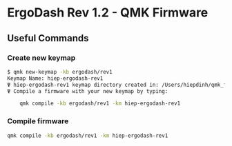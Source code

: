 # ErgoDash Rev 1.2 - QMK Firmware

## Useful Commands

### Create new keymap
```bash
$ qmk new-keymap -kb ergodash/rev1
Keymap Name: hiep-ergodash-rev1
Ψ hiep-ergodash-rev1 keymap directory created in: /Users/hiepdinh/qmk_firmware/keyboards/ergodash/rev1/keymaps/hiep-ergodash-rev1
Ψ Compile a firmware with your new keymap by typing:

	qmk compile -kb ergodash/rev1 -km hiep-ergodash-rev1
```

### Compile firmware
```bash
qmk compile -kb ergodash/rev1 -km hiep-ergodash-rev1
```